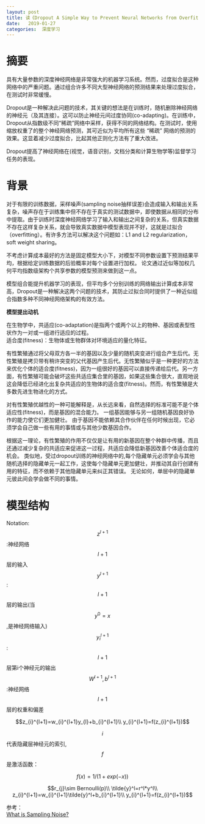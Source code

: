 ```yaml
---
layout: post
title: 读《Dropout A Simple Way to Prevent Neural Networks from Overfitting》
date:   2019-01-27
categories:  深度学习
---
```


# 摘要  

具有大量参数的深度神经网络是非常强大的机器学习系统。然而，过度拟合是这种网络中的严重问题。通过组合许多不同大型神经网络的预测结果来处理过度拟合，在测试时非常缓慢。   

Dropout是一种解决此问题的技术，其关键的想法是在训练时，随机删除神经网络的神经元（及其连接）。这可以防止神经元间过度协同(co-adapting)。在训练中，Dropout从指数级不同“稀疏”网络中采样，获得不同的网络结构。在测试时，使用缩放权重了的整个神经网络预测，其可近似为平均所有这些 “稀疏” 网络的预测的效果。这显着减少过度拟合，比起其他正则化方法有了重大改进。    

Dropout提高了神经网络在(视觉，语音识别，文档分类和计算生物学等)监督学习任务的表现。   

# 背景

对于有限的训练数据，采样噪声(sampling noise抽样误差)会造成输入和输出关系复杂，噪声存在于训练集中但不存在于真实的测试数据中，即使数据从相同的分布中提取。由于训练时深度神经网络学习了输入和输出之间复杂的关系，但真实数据不存在这样复杂关系，就会导致真实数据中模型表现并不好，这就是过拟合（overfitting）。有许多方法可以解决这个问题如：L1 and L2 regularization，soft weight sharing。   

不考虑计算成本最好的方法是固定模型大小下，对模型不同参数设置下预测结果平均，根据给定训练数据的后验概率对每个设置进行加权。 论文通过近似等加权几何平均指数级架构个共享参数的模型预测来做到这一点。    

模型组合能提升机器学习的表现，但平均多个分别训练的网络输出计算成本非常高，Dropout是一种解决这两个问题的技术，其防止过拟合同时提供了一种近似组合指数多种不同神经网络架构的有效方法。   

**模型提出动机**   

在生物学中，共适应(co-adaptation)是指两个或两个以上的物种、基因或表型性状作为一对或一组进行适应的过程。   
适合度(fitness)：生物体或生物群体对环境适应的量化特征。   

有性繁殖通过将父母双方各一半的基因以及少量的随机突变进行组合产生后代。无性繁殖是拷贝带有稍许突变的父代基因产生后代。无性繁殖似乎是一种更好的方法来优化个体的适合度(fitness)，因为一组很好的基因可以直接传递给后代。另一方面，有性繁殖可能会破坏这些共适应集合里的基因，如果这些集合很大，直观地说这会降低已经进化出复杂共适应的生物体的适合度(fitness)。然而，有性繁殖是大多数先进生物进化的方式。   

对有性繁殖优越性的一种可能解释是，从长远来看，自然选择的标准可能不是个体适应性(fitness)，而是基因的混合能力。 一组基因能够与另一组随机基因良好协作的能力使它们更加健壮。 由于基因不能依赖其合作伙伴在任何时候出现，它必须学会自己做一些有用的事情或与其他少数基因合作。 

根据这一理论，有性繁殖的作用不仅仅是让有用的新基因在整个种群中传播，而且还通过减少复杂的共适应来促进这一过程，共适应会降低新基因改善个体适合度的机会。 类似地，受过dropout训练的神经网络中的,每个隐藏单元必须学会与其他随机选择的隐藏单元一起工作，这使每个隐藏单元更加健壮，并推动其自行创建有用的特征，而不依赖于其他隐藏单元来纠正其错误。 无论如何，单层中的隐藏单元彼此间会学会做不同的事情。   


# 模型结构  

Notation:  
$$z^{l+1}$$:神经网络$$l+1$$层的输入   
$$y^{l+1}$$:$$l+1$$层的输出(当$$y^{0}=x$$,是神经网络输入)    
$$y_{i}^{l+1}$$:$$l+1$$层第i个神经元的输出
$$W^{l+1},b^{l+1}$$:神经网络$$l+1$$层的权重和偏差   

$$z_{i}^{l+1}=w_{i}^{l+1}y_{l}+b_{i}^{l+1}\\
y_{i}^{l+1}=f(z_{i}^{l+1})$$ 

$$i$$代表隐藏层神经元的索引,$$f$$是激活函数：  

$$f(x)=1/(1+exp(-x))$$ 

$$r_{j}\sim Bernoulli(p)\\
\tilde{y}^l=r^l*y^l\\
z_{i}^{l+1}=w_{i}^{l+1}\tilde{y}^l+b_{i}^{l+1}\\
y_{i}^{l+1}=f(z_{i}^{l+1})$$  










  































参考：  
[What is Sampling Noise?](http://economistjourney.blogspot.com/2018/06/what-is-sampling-noise.html)
